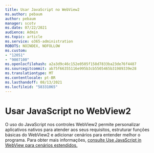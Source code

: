 ```yaml
---
title: Usar JavaScript no WebView2
ms.author: pebaum
author: pebaum
manager: scotv
ms.date: 07/22/2021
audience: Admin
ms.topic: article
ms.service: o365-administration
ROBOTS: NOINDEX, NOFOLLOW
ms.custom:
- "12051"
- "9007100"
ms.openlocfilehash: a2a3d9c46c152e0505f158d7833ba23de76f4487
ms.sourcegitcommit: ab75f66355116e995b3cb5505465b31989339e28
ms.translationtype: MT
ms.contentlocale: pt-BR
ms.lasthandoff: 08/13/2021
ms.locfileid: "58331065"
---
```

# <a name="use-javascript-in-webview2"></a>Usar JavaScript no WebView2

O uso do JavaScript nos controles WebView2 permite personalizar aplicativos nativos para atender aos seus requisitos, estruturar funções básicas do WebView2 e adicionar cenários para entender melhor o programa. Para obter mais informações, [consulte Use JavaScript in WebView para cenários estendidos.](https://docs.microsoft.com/microsoft-edge/webview2/how-to/javascript)
